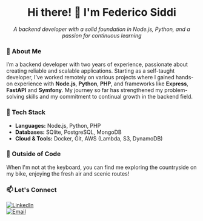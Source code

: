 <h1 align="center">Hi there! 👋 I'm Federico Siddi</h1>

<p align="center"><em>A backend developer with a solid foundation in Node.js, Python, and a passion for continuous learning</em></p>

### 🚀 About Me

I’m a backend developer with two years of experience, passionate about creating reliable and scalable applications. Starting as a self-taught developer, I’ve worked remotely on various projects where I gained hands-on experience with **Node.js**, **Python**, **PHP**, and frameworks like **Express**, **FastAPI** and **Symfony**. My journey so far has strengthened my problem-solving skills and my commitment to continual growth in the backend field.

### 💼 Tech Stack
- **Languages:** Node.js, Python, PHP
- **Databases:** SQlite, PostgreSQL, MongoDB
- **Cloud & Tools:** Docker, Git, AWS (Lambda, S3, DynamoDB)

### 🚴 Outside of Code

When I'm not at the keyboard, you can find me exploring the countryside on my bike, enjoying the fresh air and scenic routes!

### 📫 Let's Connect

[![LinkedIn](https://img.shields.io/badge/LinkedIn-%230077B5.svg?&style=for-the-badge&logo=linkedin&logoColor=white)](https://www.linkedin.com/in/fesiddi)  
[![Email](https://img.shields.io/badge/Email-%23D14836.svg?&style=for-the-badge&logo=gmail&logoColor=white)](mailto:sfdev25@gmail.com)
